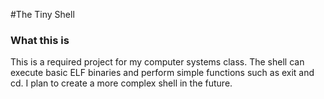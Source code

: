 #The Tiny Shell

### What this is 
This is a required project for my computer systems class. The shell can execute basic ELF binaries and perform simple functions such as exit and cd. I plan to create a more complex shell in the future. 
